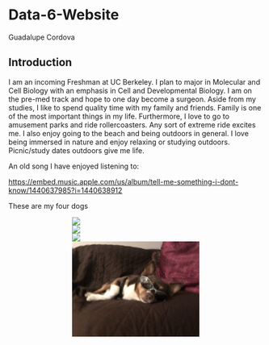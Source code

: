 # Data-6-Website

Guadalupe Cordova

## **Introduction**

I am an incoming Freshman at UC Berkeley. I plan to major in Molecular and Cell Biology with an emphasis in Cell and Developmental Biology. I am on the pre-med track and hope to one day become a surgeon. Aside from my studies, I like to spend quality time with my family and friends. Family is one of the most important things in my life. Furthermore, I love to go to amusement parks and ride rollercoasters. Any sort of extreme ride excites me. I also enjoy going to the beach and being outdoors in general. I love being immersed in nature and enjoy relaxing or studying outdoors. Picnic/study dates outdoors give me life.




An old song I have enjoyed listening to:

https://embed.music.apple.com/us/album/tell-me-something-i-dont-know/1440637985?i=1440638912


These are my four dogs

<img src="IMG_1564.HEIC" style="width:50%; margin:auto; display:block">
<img src="IMG_1568.HEIC" style="width:50%; margin:auto; display:block">
<img src="IMG_4476.HEIC" style="width:50%; margin:auto; display:block">
<img src="IMG_6455.JPG" style="width:50%; margin:auto; display:block">
